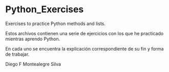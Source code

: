 # Python_Exercises
Exercises to practice Python methods and lists.

Estos archivos contienen una serie de ejercicios 
con los que he practicado mientras aprendo Python. 

En cada uno se encuentra la explicación correspondiente 
de su fin y forma de trabajar.

Diego F Montealegre Silva